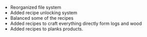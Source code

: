 
- Reorganized file system
- Added recipe unlocking system
- Balanced some of the recipes
- Added recipes to craft everything directly form logs and wood
- Added recipes to planks products.